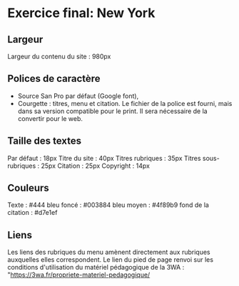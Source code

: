 # Exercice final: New York

## Largeur
Largeur du contenu du site : 980px

## Polices de caractère
- Source San Pro par défaut (Google font), 
- Courgette : titres, menu et citation. Le fichier de la police est fourni, mais dans sa version compatible pour le print. Il sera nécessaire de la convertir pour le web.

## Taille des textes
Par défaut : 18px
Titre du site : 40px
Titres rubriques :  35px
Titres sous-rubriques : 25px
Citation : 25px
Copyright : 14px

## Couleurs
Texte : #444
bleu foncé : #003884 
bleu moyen : #4f89b9
fond de la citation : #d7e1ef

## Liens
Les liens des rubriques du menu amènent directement aux rubriques auxquelles elles correspondent.
Le lien du pied de page renvoi sur les conditions d'utilisation du matériel pédagogique de la 3WA : "https://3wa.fr/propriete-materiel-pedagogique/
